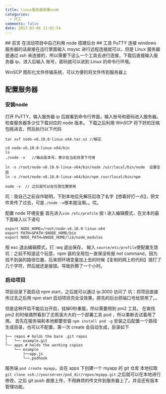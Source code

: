 ```yaml
---
title: linux服务器部署node
categories:
  - 尺工
comments: false
date: 2017-03-08 11:02:54
---
```

<p></p>
<!-- more -->
## 前言
在活动项目中自己利用 node 搭建后台
## 工具
PuTTY	
连接 windows 服务器的话直接在运行里面输入 msysc 进行远程连接就可以，但是 Linux 服务器是通过 ssh 来连接的，所以需要下这么一个工具去进行连接，下载后直接输入服务器 ip，进入后输入 账号，密码就可以进到 Linux 的命令行环境。

WinSCP
图形化文件传输系统，可以方便的将文件传到服务器上
## 配置服务器
### 安装node
打开 PuTTY，输入服务器 ip 后就看到命令行界面，输入账号和密码进入服务器。
检查服务器多少位下载对应的 node 版本。
下载之后利用 WinSCP 将下好的压缩包拖进去，然后执行以下代码
```
tar xvf node-v6.10.0-linux-x64.tar.xz //解压

cd node-v6.10.0-linux-x64/bin
ls
./node -v	//输出版本号，表示在当前目录下可用

ln -s /root/node-v6.10.0-linux-x64/bin/node /usr/local/bin/node  设置全局
ln -s /root/node-v6.10.0-linux-x64/bin/npm /usr/local/bin/npm

node -v  // 之后就可以在任意位置使用
```
坑：我自己之前自作聪明，下到本地后先解压后改了名字【想着好打一点】，把文件夹传了过去，可是`./node -v`根本就没用。。哎。

配置 node 环境变量 
首先进入`vim /etc/profile`
按 i 进入编辑模式，在文本的最下面输入以下语句
```
export NODE_HOME=/root/node-v6.10.0-linux-x64
export PATH=$PATH:$NODE_HOME/bin
export NODE_PATH=$NODE_HOME/lib/node_modules
```
按 esc 退出编辑模式，打 :wq 退出保存，
输入 `source/etc/profile`使配置生效
坑：之前不知道这个玩意，npm 装的全局包一直保没有报 not command，因为找不到装的路径位置。后来把环境变量加上去的时候【复制的网上的代码】错打了几个字符，然后就还是报错。导致折腾了一个小时。
### 启动项目
项目目录下面启动 npm start，之后就可以通过 ip:3000 访问了
坑：将项目直接传过去之后用 npm start 启动项目完全没效果。原先的后台把端口号给禁用了。。

但是这种开启不能后台开启，挂掉0秒重载，所以需要用到 pm2 工具。
在查找 pm2 的时候偶然看到了尤雨溪大大的一个部署工具 pod ，所以果断去试着用了用。
首先在服务端和本地都要安装 `npm install pod -g`
安装之后配置一个路径生成目录，也可以不配置，第一次 create 会自动生成，目录如下
```
├── repos # holds the bare .git repos
│   └── example.git
└── apps # holds the working copies
    └── example
        ├──app.js
        └──.podhook
```
服务端 `pod create myapp`，会在 apps 下创建一个 myapp 的 git 仓库
本地拉取`git clone ssh://yourserver/pod_dir/repos/myapp.git`
之后就可以在本地进行修改，之后 git push 直接上传，不用麻烦的传文件到服务器上了。并且还有版本管理功能。



